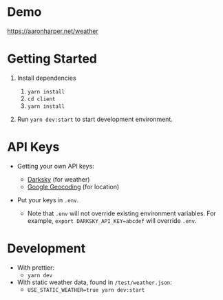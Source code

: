 # Demo

https://aaronharper.net/weather

# Getting Started

1. Install dependencies
    1. `yarn install`
    1. `cd client`
    1. `yarn install`

1. Run `yarn dev:start` to start development environment.

# API Keys

* Getting your own API keys:
    * [Darksky](https://darksky.net/dev) (for weather)
    * [Google Geocoding](https://developers.google.com/maps/documentation/geocoding/get-api-key) (for location)

* Put your keys in `.env`.
    * Note that `.env` will not override existing environment variables. For example, `export DARKSKY_API_KEY=abcdef` will override `.env`.

# Development

* With prettier:
    * `yarn dev`
* With static weather data, found in `/test/weather.json`:
    * `USE_STATIC_WEATHER=true yarn dev:start`
